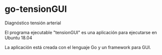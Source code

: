 # go-tensionGUI

Diagnóstico tensión arterial

El programa ejecutable "tensionGUI" es una aplicación para ejecutarse en Ubuntu 18.04

La aplicación está creada con el lenguaje Go y un framework para GUI.

